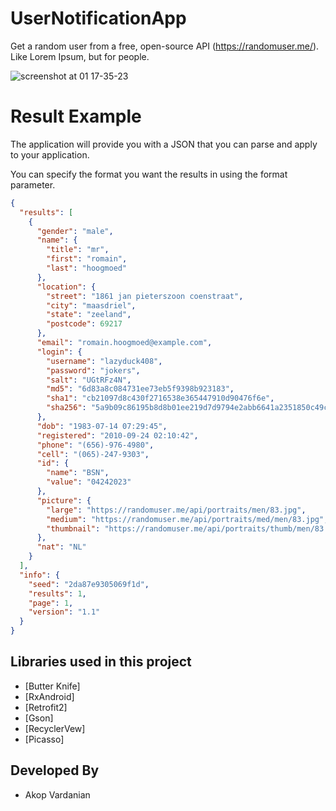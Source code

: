 # UserNotificationApp

Get a random user from a free, open-source API (https://randomuser.me/). Like Lorem Ipsum, but for people.

![screenshot at 01 17-35-23](https://cloud.githubusercontent.com/assets/16304318/24579637/be73a6e4-1701-11e7-8ccb-792b4476e110.png)

# Result Example

The application will provide you with a JSON that you can parse and apply to your application.

You can specify the format you want the results in using the format parameter.

```json
{
  "results": [
    {
      "gender": "male",
      "name": {
        "title": "mr",
        "first": "romain",
        "last": "hoogmoed"
      },
      "location": {
        "street": "1861 jan pieterszoon coenstraat",
        "city": "maasdriel",
        "state": "zeeland",
        "postcode": 69217
      },
      "email": "romain.hoogmoed@example.com",
      "login": {
        "username": "lazyduck408",
        "password": "jokers",
        "salt": "UGtRFz4N",
        "md5": "6d83a8c084731ee73eb5f9398b923183",
        "sha1": "cb21097d8c430f2716538e365447910d90476f6e",
        "sha256": "5a9b09c86195b8d8b01ee219d7d9794e2abb6641a2351850c49c309f1fc204a0"
      },
      "dob": "1983-07-14 07:29:45",
      "registered": "2010-09-24 02:10:42",
      "phone": "(656)-976-4980",
      "cell": "(065)-247-9303",
      "id": {
        "name": "BSN",
        "value": "04242023"
      },
      "picture": {
        "large": "https://randomuser.me/api/portraits/men/83.jpg",
        "medium": "https://randomuser.me/api/portraits/med/men/83.jpg",
        "thumbnail": "https://randomuser.me/api/portraits/thumb/men/83.jpg"
      },
      "nat": "NL"
    }
  ],
  "info": {
    "seed": "2da87e9305069f1d",
    "results": 1,
    "page": 1,
    "version": "1.1"
  }
}
```

Libraries used in this project
------------------------------
* [Butter Knife]
* [RxAndroid]
* [Retrofit2]
* [Gson]
* [RecyclerVew]
* [Picasso]


Developed By
------------
* Akop Vardanian
